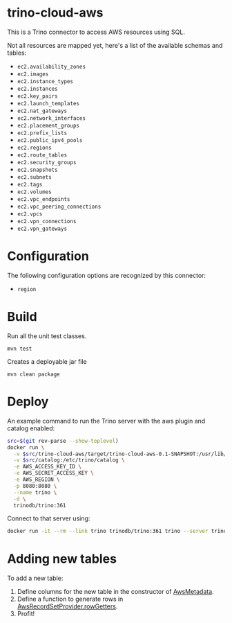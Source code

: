 trino-cloud-aws
=================

This is a Trino connector to access AWS resources using SQL.

Not all resources are mapped yet, here's a list of the available schemas and tables:
* `ec2.availability_zones`
* `ec2.images`
* `ec2.instance_types`
* `ec2.instances`
* `ec2.key_pairs`
* `ec2.launch_templates`
* `ec2.nat_gateways`
* `ec2.network_interfaces`
* `ec2.placement_groups`
* `ec2.prefix_lists`
* `ec2.public_ipv4_pools`
* `ec2.regions`
* `ec2.route_tables`
* `ec2.security_groups`
* `ec2.snapshots`
* `ec2.subnets`
* `ec2.tags`
* `ec2.volumes`
* `ec2.vpc_endpoints`
* `ec2.vpc_peering_connections`
* `ec2.vpcs`
* `ec2.vpn_connections`
* `ec2.vpn_gateways`

# Configuration

The following configuration options are recognized by this connector:

* `region`

# Build

Run all the unit test classes.
```
mvn test
```

Creates a deployable jar file
```
mvn clean package
```

# Deploy

An example command to run the Trino server with the aws plugin and catalog enabled:

```bash
src=$(git rev-parse --show-toplevel)
docker run \
  -v $src/trino-cloud-aws/target/trino-cloud-aws-0.1-SNAPSHOT:/usr/lib/trino/plugin/aws \
  -v $src/catalog:/etc/trino/catalog \
  -e AWS_ACCESS_KEY_ID \
  -e AWS_SECRET_ACCESS_KEY \
  -e AWS_REGION \
  -p 8080:8080 \
  --name trino \
  -d \
  trinodb/trino:361
```

Connect to that server using:
```bash
docker run -it --rm --link trino trinodb/trino:361 trino --server trino:8080 --catalog aws --schema default
```

# Adding new tables

To add a new table:

1. Define columns for the new table in the constructor of [AwsMetadata](src/main/java/pl/net/was/cloud/aws/AwsMetadata.java).
1. Define a function to generate rows in [AwsRecordSetProvider.rowGetters](src/main/java/pl/net/was/cloud/aws/AwsRecordSetProvider.java).
1. Profit!
